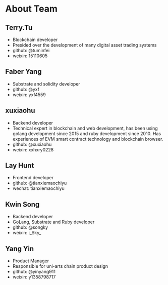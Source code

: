 # About Team

## Terry.Tu

* Blockchain developer
* Presided over the development of many digital asset trading systems
* github: @tuminfei
* weixin: 15110605

## Faber Yang

* Substrate and solidity developer
* github: @yxf
* weixin: yxf4559

## xuxiaohu

* Backend developer
* Technical expert in blockchain and web development, has been using golang development since 2015 and ruby development since 2010.
  Has experiences of EVM smart contract technology and  blockchain browser.
* github: @xuxiaohu
* weixin: xxhxry0228

## Lay Hunt
* Frontend developer
* github: @tianxiemaochiyu
* wechat: tianxiemaochiyu

## Kwin Song
* Backend developer
* GoLang, Substrate and Ruby developer
* github: @songky
* weixin: i_Sky_

## Yang Yin
* Product Manager
* Responsible for uni-arts chain product design
* github: @yinyang911
* weixin: y1358798717

